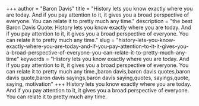 +++
author = "Baron Davis"
title = "History lets you know exactly where you are today. And if you pay attention to it, it gives you a broad perspective of everyone. You can relate it to pretty much any time."
description = "the best Baron Davis Quote: History lets you know exactly where you are today. And if you pay attention to it, it gives you a broad perspective of everyone. You can relate it to pretty much any time."
slug = "history-lets-you-know-exactly-where-you-are-today-and-if-you-pay-attention-to-it-it-gives-you-a-broad-perspective-of-everyone-you-can-relate-it-to-pretty-much-any-time"
keywords = "History lets you know exactly where you are today. And if you pay attention to it, it gives you a broad perspective of everyone. You can relate it to pretty much any time.,baron davis,baron davis quotes,baron davis quote,baron davis sayings,baron davis saying,quotes, sayings,quote, saying, motivation"
+++
History lets you know exactly where you are today. And if you pay attention to it, it gives you a broad perspective of everyone. You can relate it to pretty much any time.
